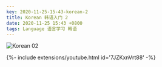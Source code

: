 ```yaml
---
key: 2020-11-25-15-43-korean-2
title: Korean 韩语入门 2
date: 2020-11-25 15:43 +0800
tags: Language 语言学习 韩语
---
```


![Korean 02](https://tenetai.com/iclass/ko2.jpg)

<div>{%- include extensions/youtube.html id='7JZKxnVrt88' -%}</div>

<!--more-->
